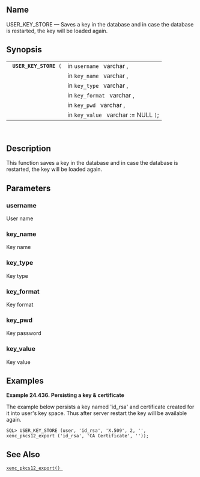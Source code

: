 <div>

<div>

</div>

<div>

## Name

USER_KEY_STORE — Saves a key in the database and in case the database is
restarted, the key will be loaded again.

</div>

<div>

## Synopsis

<div>

|                             |                                      |
|-----------------------------|--------------------------------------|
| ` `**`USER_KEY_STORE`**` (` | in `username ` varchar ,             |
|                             | in `key_name ` varchar ,             |
|                             | in `key_type ` varchar ,             |
|                             | in `key_format ` varchar ,           |
|                             | in `key_pwd ` varchar ,              |
|                             | in `key_value ` varchar := NULL `)`; |

<div>

 

</div>

</div>

</div>

<div>

## Description

This function saves a key in the database and in case the database is
restarted, the key will be loaded again.

</div>

<div>

## Parameters

<div>

### username

User name

</div>

<div>

### key_name

Key name

</div>

<div>

### key_type

Key type

</div>

<div>

### key_format

Key format

</div>

<div>

### key_pwd

Key password

</div>

<div>

### key_value

Key value

</div>

</div>

<div>

## Examples

<div>

**Example 24.436. Persisting a key & certificate**

<div>

The example below persists a key named 'id_rsa' and certificate created
for it into user's key space. Thus after server restart the key will be
available again.

``` programlisting
SQL> USER_KEY_STORE (user, 'id_rsa', 'X.509', 2, '', xenc_pkcs12_export ('id_rsa', 'CA Certificate', ''));
```

</div>

</div>

  

</div>

<div>

## See Also

<a href="fn_xenc_pkcs12_export.html" class="link"
title="xenc_pkcs12_export"><code
class="function">xenc_pkcs12_export() </code></a>

</div>

</div>
